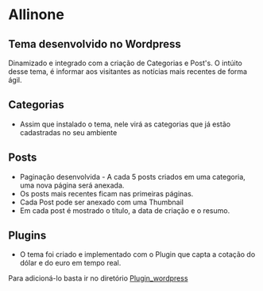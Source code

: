 # Allinone
## Tema desenvolvido no **Wordpress**
Dinamizado e integrado com a criação de Categorias e Post's. 
O intúito desse tema, é informar aos visitantes as notícias mais recentes de forma ágil.

## Categorias
* Assim que instalado o tema, nele virá as categorias que já estão cadastradas no seu ambiente

## Posts
* Paginação desenvolvida - A cada 5 posts criados em uma categoria, uma nova página será anexada. 
* Os posts mais recentes ficam nas primeiras páginas.
* Cada Post pode ser anexado com uma Thumbnail
* Em cada post é mostrado o título, a data de criação e o resumo.

## Plugins
* O tema foi criado e implementado com o Plugin que capta a cotação do dólar e do euro em tempo real.

Para adicioná-lo basta ir no diretório [Plugin_wordpress](https://github.com/giovanef16-sys/Plugin_wordpress)

